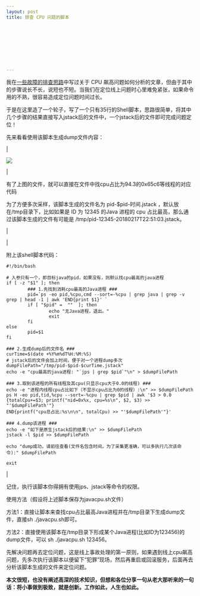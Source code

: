 ```yaml
---
layout: post
title: 排查 CPU 问题的脚本









---
```


我在[一些故障的排查思路](https://tenwz.github.io/2021/07/09/一些故障排查思路.html)中写过关于 CPU 飙高问题如何分析的文章，但由于其中的步骤说长不长，说短也不短。当我们在定位线上问题时心里难免紧张，如果命令用的不熟，很容易造成定位问题时间过长。

于是在这里造了一个轮子，写了一个只有35行的Shell脚本，思路很简单，将其中几个步骤的结果直接写入jstack后的文件中，一个jstack后的文件即可完成问题定位！

先来看看使用该脚本生成dump文件内容：

|



![](https://pocket-image-cache.com//filters:format(jpg):extract_focal()/https%3A%2F%2Fimg-blog.csdn.net%2F2018021800115355)



|

有了上图的文件，就可以直接在文件中找cpu占比为94.3的0x65c6等线程的对应代码

为了方便多次采样，该脚本生成的文件名为  pid-$pid-时间.jstack ，默认放在/tmp目录下，比如如果是 ID 为 12345 的Java 进程的 cpu 占比最高，那么通过该脚本生成的文件有可能是 /tmp/pid-12345-20180217T22:51:03.jstack。

|

|

附上该shell脚本代码：

```shell
#!/bin/bash

# 入参只有一个，即目标java的pid，如果没有，则默认找cpu最高的java进程
if [ -z "$1" ]; then
        ### 1.先找到消耗cpu最高的Java进程 ###
        pid=`ps -eo pid,%cpu,cmd --sort=-%cpu | grep java | grep -v grep | head -1 | awk 'END{print $1}' `
        if [ "$pid" =  ""  ]; then
                echo "无Java进程，退出。"
                exit
        fi
else
        pid=$1
fi

### 2.生成dump后的文件名 ###
curTime=$(date +%Y%m%dT%H:%M:%S)
# jstack后的文件会加上时间，便于对一个进程dump多次
dumpFilePath="/tmp/pid-$pid-$curTime.jstack"
echo -e "cpu最高的java进程: "`jps | grep $pid`"\n" > $dumpFilePath

### 3.取到该进程的所有线程及其cpu(只显示cpu大于0.0的线程) ###
echo -e "进程内线程cpu占比如下（不显示cpu占比为0的线程）:\n" >> $dumpFilePath
ps H -eo pid,tid,%cpu --sort=-%cpu | grep $pid | awk '$3 > 0.0 {totalCpu+=$3; printf("nid=0x%x, cpu=%s\n", $2, $3) >> "'$dumpFilePath'"} 
END{printf("cpu总占比:%s\n\n", totalCpu) >> "'$dumpFilePath'"}'

### 4.dump该进程 ###
echo -e "如下是原生jstack后的结果:\n" >> $dumpFilePath
jstack -l $pid >> $dumpFilePath

echo "dump成功，请前往查看(文件名包含时间，为了采集更准确，可以多执行几次该命令):" $dumpFilePath

exit
```



|

记住，执行该脚本你得拥有使用jps、jstack等命令的权限。

使用方法（假设将上述脚本保存为javacpu.sh文件）

方法1：直接让脚本来查找cpu占比最高Java进程并在/tmp目录下生成dump文件，直接sh ./javacpu.sh即可。

方法2：直接使用该脚本在/tmp目录下形成某个Java进程(比如ID为123456)的dump文件，可以 sh ./javacpu.sh 123456。

先解决问题再去定位问题，这是线上事故处理的第一原则，如果遇到线上cpu飙高问题，先多次执行该脚本以便留下“犯罪”现场，然后再重启或回滚服务，后面再去分析该脚本生成的文件来定位问题。



**本文很短，也没有阐述高深的技术知识，但想和各位分享一句从老大那听来的一句话：将小事做到极致，就是创新。工作如此，人生也如此。**